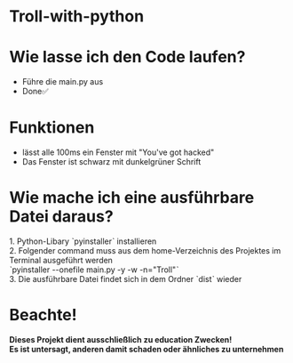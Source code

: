 # Troll-with-python

# Wie lasse ich den Code laufen?

- Führe die main.py aus
- Done✅

# Funktionen

- lässt alle 100ms ein Fenster mit "You've got hacked" <br>
- Das Fenster ist schwarz mit dunkelgrüner Schrift<br>

<h1>Wie mache ich eine ausführbare Datei daraus?</h1>
1. Python-Libary ˋpyinstallerˋ installieren<br>
2. Folgender command muss aus dem home-Verzeichnis des Projektes im Terminal ausgeführt werden<br>
ˋpyinstaller --onefile main.py -y -w -n="Troll"ˋ<br>
3. Die ausführbare Datei findet sich in dem Ordner ˋdistˋ wieder

# Beachte!

<strong>Dieses Projekt dient ausschließlich zu education Zwecken!</strong><br>
<strong>Es ist untersagt, anderen damit schaden oder ähnliches zu unternehmen</strong>
